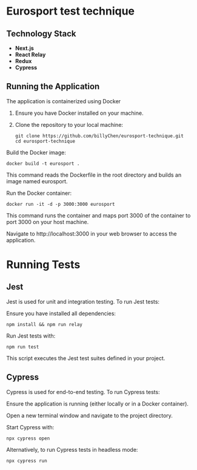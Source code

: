 # Eurosport test technique

## Technology Stack

- **Next.js**
- **React Relay**
- **Redux**
- **Cypress**

## Running the Application

The application is containerized using Docker

1. Ensure you have Docker installed on your machine.

2. Clone the repository to your local machine:

   ```
   git clone https://github.com/billyChen/eurosport-technique.git
   cd eurosport-technique
   ```

Build the Docker image:

```
docker build -t eurosport .
```

This command reads the Dockerfile in the root directory and builds an image named eurosport.

Run the Docker container:

```
docker run -it -d -p 3000:3000 eurosport
```

This command runs the container and maps port 3000 of the container to port 3000 on your host machine.

Navigate to http://localhost:3000 in your web browser to access the application.

# Running Tests

## Jest

Jest is used for unit and integration testing. To run Jest tests:

Ensure you have installed all dependencies:

```
npm install && npm run relay
```

Run Jest tests with:

```
npm run test
```

This script executes the Jest test suites defined in your project.

## Cypress

Cypress is used for end-to-end testing. To run Cypress tests:

Ensure the application is running (either locally or in a Docker container).

Open a new terminal window and navigate to the project directory.

Start Cypress with:

```
npx cypress open
```

Alternatively, to run Cypress tests in headless mode:

```
npx cypress run
```
